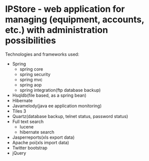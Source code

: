 IPStore - web application for managing (equipment, accounts, etc.) with administration possibilities 
=======

Technologies and frameworks used:

* Spring
  * spring core
  * spring security
  * spring mvc
  * spring aop
  * spring integration(ftp database backup)
* Hsqldb(file based, as a spring bean)
* Hibernate
* Javamelody(java ee application monitoring)
* Tiles 3
* Quartz(database backup, telnet status, password status)
* Full text search
  * lucene
  * hibernate search
* Jasperreports(xls export data)
* Apache poi(xls import data)
* Twitter bootstrap
* jQuery
